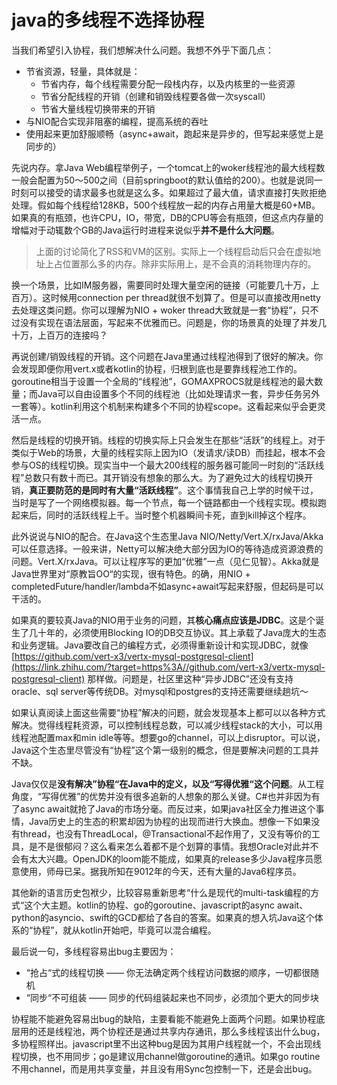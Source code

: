 # java的多线程不选择协程

当我们希望引入协程，我们想解决什么问题。我想不外乎下面几点：

* 节省资源，轻量，具体就是：
  * 节省内存，每个线程需要分配一段栈内存，以及内核里的一些资源
  * 节省分配线程的开销（创建和销毁线程要各做一次syscall）
  * 节省大量线程切换带来的开销
* 与NIO配合实现非阻塞的编程，提高系统的吞吐
* 使用起来更加舒服顺畅（async+await，跑起来是异步的，但写起来感觉上是同步的）



先说内存。拿Java Web编程举例子，一个tomcat上的woker线程池的最大线程数一般会配置为50～500之间（目前springboot的默认值给的200）。也就是说同一时刻可以接受的请求最多也就是这么多。如果超过了最大值，请求直接打失败拒绝处理。假如每个线程给128KB，500个线程放一起的内存占用量大概是60+MB。如果真的有瓶颈，也许CPU，IO，带宽，DB的CPU等会有瓶颈，但这点内存量的增幅对于动辄数个GB的Java运行时进程来说似乎**并不是什么大问题**。

> 上面的讨论简化了RSS和VM的区别。实际上一个线程启动后只会在虚拟地址上占位置那么多的内存。除非实际用上，是不会真的消耗物理内存的。

换一个场景，比如IM服务器，需要同时处理大量空闲的链接（可能要几十万，上百万）。这时候用connection per thread就很不划算了。但是可以直接改用netty去处理这类问题。你可以理解为NIO + woker thread大致就是一套“协程”，只不过没有实现在语法层面，写起来不优雅而已。问题是，你的场景真的处理了并发几十万，上百万的连接吗？

再说创建/销毁线程的开销。这个问题在Java里通过线程池得到了很好的解决。你会发现即便你用vert.x或者kotlin的协程，归根到底也是要靠线程池工作的。goroutine相当于设置一个全局的“线程池”，GOMAXPROCS就是线程池的最大数量；而Java可以自由设置多个不同的线程池（比如处理请求一套，异步任务另外一套等）。kotlin利用这个机制来构建多个不同的协程scope。这看起来似乎会更灵活一点。

然后是线程的切换开销。线程的切换实际上只会发生在那些“活跃”的线程上。对于类似于Web的场景，大量的线程实际上因为IO（发请求/读DB）而挂起，根本不会参与OS的线程切换。现实当中一个最大200线程的服务器可能同一时刻的“活跃线程”总数只有数十而已。其开销没有想象的那么大。为了避免过大的线程切换开销，**真正要防范的是同时有大量“活跃线程”**。这个事情我自己上学的时候干过，当时是写了一个网络模拟器。每一个节点，每一个链路都由一个线程实现。模拟跑起来后，同时的活跃线程上千。当时整个机器瞬间卡死，直到kill掉这个程序。

此外说说与NIO的配合。在Java这个生态里Java NIO/Netty/Vert.X/rxJava/Akka可以任意选择。一般来讲，Netty可以解决绝大部分因为IO的等待造成资源浪费的问题。Vert.X/rxJava。可以让程序写的更加“优雅”一点（见仁见智）。Akka就是Java世界里对“原教旨OO“的实现，很有特色。的确，用NIO + completedFuture/handler/lambda不如async+await写起来舒服，但起码是可以干活的。

如果真的要较真Java的NIO用于业务的问题，其**核心痛点应该是JDBC**。这是个诞生了几十年的，必须使用Blocking IO的DB交互协议。其上承载了Java庞大的生态和业务逻辑。Java要改自己的编程方式，必须得重新设计和实现JDBC，就像[https://github.com/vert-x3/vertx-mysql-postgresql-client](https://link.zhihu.com/?target=https%3A//github.com/vert-x3/vertx-mysql-postgresql-client) 那样做。问题是，社区里这种“异步JDBC”还没有支持oracle、sql server等传统DB。对mysql和postgres的支持还需要继续趟坑～

如果认真阅读上面这些需要“协程”解决的问题，就会发现基本上都可以以各种方式解决。觉得线程耗资源，可以控制线程总数，可以减少线程stack的大小，可以用线程池配置max和min idle等等。想要go的channel，可以上disruptor。可以说，Java这个生态里尽管没有“协程”这个第一级别的概念，但是要解决问题的工具并不缺。

Java仅仅是**没有解决”协程“在Java中的定义，以及“写得优雅“这个问题**。从工程角度，“写得优雅”的优势并没有很多追新的人想象的那么关键。C\#也并非因为有了async await就抢了Java的市场分毫。而反过来，如果java社区全力推进这个事情，Java历史上的生态的积累却因为协程的出现而进行大换血。想像一下如果没有thread，也没有ThreadLocal，@Transactional不起作用了，又没有等价的工具，是不是很郁闷？这么看来怎么着都不是个划算的事情。我想Oracle对此并不会有太大兴趣。OpenJDK的loom能不能成，如果真的release多少Java程序员愿意使用，师母已呆。据我所知在9012年的今天，还有大量的Java6程序员。

其他新的语言历史包袱少，比较容易重新思考“什么是现代的multi-task编程的方式“这个大主题。kotlin的协程、go的goroutine、javascript的async await、python的asyncio、swift的GCD都给了各自的答案。如果真的想入坑Java这个体系的“协程”，就从kotlin开始吧，毕竟可以混合编程。

最后说一句，多线程容易出bug主要因为：

* “抢占“式的线程切换 —— 你无法确定两个线程访问数据的顺序，一切都很随机
* “同步“不可组装 —— 同步的代码组装起来也不同步，必须加个更大的同步块

协程能不能避免容易出bug的缺陷，主要看能不能避免上面两个问题。如果协程底层用的还是线程池，两个协程还是通过共享内存通讯，那么多线程该出什么bug，多协程照样出。javascript里不出这种bug是因为其用户线程就一个，不会出现线程切换，也不用同步；go是建议用channel做goroutine的通讯。如果go routine不用channel，而是用共享变量，并且没有用Sync包控制一下，还是会出bug。

